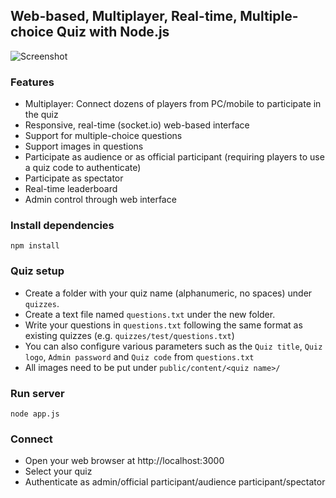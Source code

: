## Web-based, Multiplayer, Real-time, Multiple-choice Quiz with Node.js

![Screenshot](https://user-images.githubusercontent.com/14981676/48313771-8b72fc00-e5da-11e8-9f1a-0426a54f7399.png)

### Features
- Multiplayer: Connect dozens of players from PC/mobile to participate in the quiz
- Responsive, real-time (socket.io) web-based interface
- Support for multiple-choice questions
- Support images in questions
- Participate as audience or as official participant (requiring players to use a quiz code to authenticate)
- Participate as spectator
- Real-time leaderboard
- Admin control through web interface

### Install dependencies
```
npm install
```

### Quiz setup
- Create a folder with your quiz name (alphanumeric, no spaces) under `quizzes`.
- Create a text file named `questions.txt` under the new folder.
- Write your questions in `questions.txt` following the same format as existing quizzes (e.g. `quizzes/test/questions.txt`)
- You can also configure various parameters such as the `Quiz title`, `Quiz logo`, `Admin password` and `Quiz code` from `questions.txt`
- All images need to be put under `public/content/<quiz name>/`

### Run server
```
node app.js
```

### Connect
- Open your web browser at http://localhost:3000
- Select your quiz
- Authenticate as admin/official participant/audience participant/spectator
